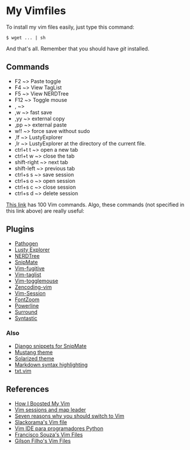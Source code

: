 My Vimfiles
=============================

To install my vim files easily, just type this command:

    $ wget ... | sh

And that's all. Remember that you should have _git_ installed.


Commands
--------

* F2  ~> Paste toggle
* F4  ~> View TagList
* F5  ~> View NERDTree
* F12 ~> Toggle mouse
* , ~> <leader>
* ,w ~> fast save
* ,yy ~> external copy
* ,pp ~> external paste
* w!! ~> force save without sudo
* ,lf ~> LustyExplorer
* ,lr ~> LustyExplorer at the directory of the current file.
* ctrl+t t ~> open a new tab
* ctrl+t w ~> close the tab
* shift-right ~> next tab
* shift-left ~> previous tab
* ctrl+s s ~> save session
* ctrl+s o ~> open session
* ctrl+s c ~> close session
* ctrl+s d ~> delete session

[This link][7] has 100 Vim commands. Algo, these commands (not specified in
this link above) are really useful:


Plugins
-------

* [Pathogen][Pathogen]
* [Lusty Explorer][Lusty]
* [NERDTree][Nerd]
* [SnipMate][Snipmate]
* [Vim-fugitive][Fugitive]
* [Vim-taglist][Taglist]
* [Vim-togglemouse][Toggle]
* [Zencoding-vim][Zen]
* [Vim-Session][Session]
* [FontZoom][fontzoom]
* [Powerline][powerline]
* [Surround][surround]
* [Syntastic][syntastic]

### Also

* [Django snippets for SnipMate][Django snippets]
* [Mustang theme][Mustang]
* [Solarized theme][Solarized]
* [Markdown syntax highlighting][Markdown]
* [txt.vim][TXT]


References
---------

* [How I Boosted My Vim][1] 
* [Vim sessions and map leader][2]
* [Seven reasons why you should switch to Vim][3]
* [Slackorama's Vim file][4]
* [Vim IDE para programadores Python][5]
* [Francisco Souza's Vim Files][6]
* [Gilson Filho's Vim Files][8]

[1]: http://nvie.com/posts/how-i-boosted-my-vim/
[2]: http://feralchicken.wordpress.com/2011/01/03/vim-sessions-and-map-leader/
[3]: http://agiliq.com/blog/2010/11/seven-reasons-why-you-should-switch-to-vim-for-dja/
[4]: http://www.slackorama.com/projects/vim/vimrc.html
[5]: http://avelino.us/2011/12/22/vim-ide-para-programadores-python/
[6]: https://github.com/fsouza/vimfiles
[7]: http://www.catswhocode.com/blog/100-vim-commands-every-programmer-should-know
[8]: https://github.com/gilsondev/vimfiles

[Pathogen]: https://github.com/tpope/vim-pathogen
[Lusty]: https://github.com/vim-scripts/LustyExplorer
[Nerd]: https://github.com/scrooloose/nerdtree
[Flakes]: https://github.com/kevinw/pyflakes-vim
[Snipmate]: https://github.com/msanders/snipmate.vim
[Fugitive]: https://github.com/tpope/vim-fugitive
[Rake]: https://github.com/tpope/vim-rake
[Taglist]: https://github.com/vim-scripts/taglist.vim
[Toggle]: https://github.com/nvie/vim-togglemouse
[Zen]: https://github.com/mattn/zencoding-vim
[Session]: https://github.com/xolox/vim-session
[Juggler]: https://github.com/vim-scripts/LustyJuggler
[fontzoom]: https://github.com/thinca/vim-fontzoom
[powerline]: https://github.com/Lokaltog/vim-powerline
[surround]: https://github.com/tpope/vim-surround
[syntastic]: https://github.com/scrooloose/syntastic
[Django snippets]: https://github.com/robhudson/snipmate_for_django
[Mustang]: https://github.com/cschlueter/vim-mustang
[Solarized]: https://github.com/altercation/vim-colors-solarized
[Markdown]: https://github.com/plasticboy/vim-markdown
[TXT]: http://aurelio.net/vim/txt.vim
